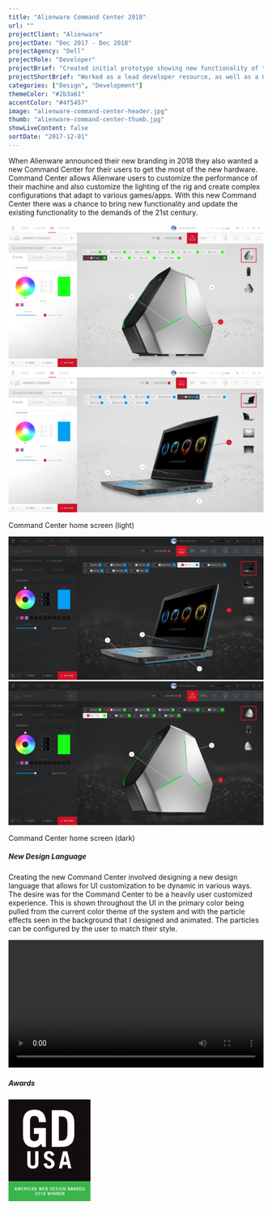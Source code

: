 ```yaml
---
title: "Alienware Command Center 2018"
url: ""
projectClient: "Alienware"
projectDate: "Dec 2017 - Dec 2018"
projectAgency: "Dell"
projectRole: "Developer"
projectBrief: "Created initial prototype showing new functionality of the UWP framework. Acted as a lead developer resource for the Alienware development team and created one-off examples of new tech for the final app to utilize. Designed and animated the particle backgrounds used throughout the app."
projectShortBrief: "Worked as a lead developer resource, as well as a UI/UX designer, on the new Alienware Command Center."
categories: ["Design", "Development"]
themeColor: "#2b3a61"
accentColor: "#4f5457"
image: "alienware-command-center-header.jpg"
thumb: "alienware-command-center-thumb.jpg"
showLiveContent: false
sortDate: "2017-12-01"
---
```


When Alienware announced their new branding in 2018 they also wanted a new Command Center for their users to get the most of the new hardware. Command Center allows Alienware users to customize the performance of their machine and also customize the lighting of the rig and create complex configurations that adapt to various games/apps. With this new Command Center there was a chance to bring new functionality and update the existing functionality to the demands of the 21st century.

<div class="photo-grid-container">
<div class="photo-grid">

<img src="center1.png"/>
<img src="center2.png"/>

</div>
</div>
<p class="photo-grid-subtitle">Command Center home screen (light)</p>

<div class="photo-grid-container">
<div class="photo-grid">

<img src="center3.png"/>
<img src="center4.png"/>

</div>
</div>
<p class="photo-grid-subtitle">Command Center home screen (dark)</p>

##### New Design Language

Creating the new Command Center involved designing a new design language that allows for UI customization to be dynamic in various ways. The desire was for the Command Center to be a heavily user customized experience. This is shown throughout the UI in the primary color being pulled from the current color theme of the system and with the particle effects seen in the background that I designed and animated. The particles can be configured by the user to match their style.

<video width="100%" controls loop>
<source src="/alienware-dark-wave.mp4" type="video/mp4">
</video>

##### Awards
<div class="award">
<img src="GDUSA-Web.png"/>
</div>
